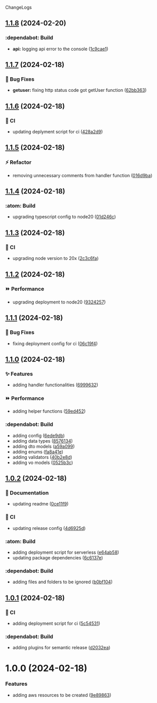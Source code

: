 ChangeLogs

## [1.1.8](https://github.com/mdrijwan/user-onboarding-api/compare/v1.1.7...v1.1.8) (2024-02-20)


### :dependabot: Build

* **api:** logging api error to the console ([1c9cae1](https://github.com/mdrijwan/user-onboarding-api/commit/1c9cae1d560151674e677a1241a5d3c7adf24919))

## [1.1.7](https://github.com/mdrijwan/user-onboarding-api/compare/v1.1.6...v1.1.7) (2024-02-18)


### :bug: Bug Fixes

* **getuser:** fixing http status code got getUser function ([62bb363](https://github.com/mdrijwan/user-onboarding-api/commit/62bb363ab4f286b5d67731da36e49fdc5bae073c))

## [1.1.6](https://github.com/mdrijwan/user-onboarding-api/compare/v1.1.5...v1.1.6) (2024-02-18)


### :repeat: CI

* updating deplyment script for ci ([428a2d9](https://github.com/mdrijwan/user-onboarding-api/commit/428a2d99bb8b17a7473e793afbfba856026baaca))

## [1.1.5](https://github.com/mdrijwan/user-onboarding-api/compare/v1.1.4...v1.1.5) (2024-02-18)


### :zap: Refactor

* removing unnecessary comments from handler function ([016d9ba](https://github.com/mdrijwan/user-onboarding-api/commit/016d9ba260dcd22480bc2c7266c2bff80763b501))

## [1.1.4](https://github.com/mdrijwan/user-onboarding-api/compare/v1.1.3...v1.1.4) (2024-02-18)


### :atom: Build

* upgrading typescript config to node20 ([01d246c](https://github.com/mdrijwan/user-onboarding-api/commit/01d246c96bcba31f5587e3101f959d5cf70a71e9))

## [1.1.3](https://github.com/mdrijwan/user-onboarding-api/compare/v1.1.2...v1.1.3) (2024-02-18)


### :repeat: CI

* upgrading node version to 20x ([2c3c6fa](https://github.com/mdrijwan/user-onboarding-api/commit/2c3c6fa47e5964295217c3b26d296e1933ccb04a))

## [1.1.2](https://github.com/mdrijwan/user-onboarding-api/compare/v1.1.1...v1.1.2) (2024-02-18)


### :fast_forward: Performance

* upgrading deployment to node20 ([9324257](https://github.com/mdrijwan/user-onboarding-api/commit/93242579b5d034827bdcfd3f1a4386e3b29af3dd))

## [1.1.1](https://github.com/mdrijwan/user-onboarding-api/compare/v1.1.0...v1.1.1) (2024-02-18)


### :bug: Bug Fixes

* fixing deployment config for ci ([06c19f4](https://github.com/mdrijwan/user-onboarding-api/commit/06c19f4d2db25a4bc404868a7ac07c6af5d3f55b))

## [1.1.0](https://github.com/mdrijwan/user-onboarding-api/compare/v1.0.2...v1.1.0) (2024-02-18)


### :sparkles: Features

* adding handler functionalities ([6999632](https://github.com/mdrijwan/user-onboarding-api/commit/69996327af702f4525fb7e2e3730fd304090f47f))


### :fast_forward: Performance

* adding helper functions ([59ed452](https://github.com/mdrijwan/user-onboarding-api/commit/59ed45218e361df6903ff5eb049686b9b2b2f59c))


### :dependabot: Build

* adding config ([6ede9db](https://github.com/mdrijwan/user-onboarding-api/commit/6ede9db6389845a11cf62df93dfb059c2368bcfd))
* adding data types ([8576134](https://github.com/mdrijwan/user-onboarding-api/commit/8576134be96070fd140afd530b8816daf9130dc2))
* adding dto models ([a59a099](https://github.com/mdrijwan/user-onboarding-api/commit/a59a0993493eba8a4165a28c5ca4c556737e1894))
* adding enums ([fa8a41e](https://github.com/mdrijwan/user-onboarding-api/commit/fa8a41e3c66ed060c3426efed6bccb664cdcffa3))
* adding validators ([40b2e8d](https://github.com/mdrijwan/user-onboarding-api/commit/40b2e8d9b881e2dc62621a7e2b3c8597d5dc88ed))
* adding vo models ([0525b3c](https://github.com/mdrijwan/user-onboarding-api/commit/0525b3c8413be8caba84c9186df840705b4bb7df))

## [1.0.2](https://github.com/mdrijwan/user-onboarding-api/compare/v1.0.1...v1.0.2) (2024-02-18)


### :memo: Documentation

* updating readme ([0ce11f9](https://github.com/mdrijwan/user-onboarding-api/commit/0ce11f9946d2658397ee947a52068f8fbe83cb62))


### :repeat: CI

* updating release config ([4d6925d](https://github.com/mdrijwan/user-onboarding-api/commit/4d6925d5481048ad91ffbc08933bbe6da4d8fdda))


### :atom: Build

* adding deployment script for serverless ([e64ab58](https://github.com/mdrijwan/user-onboarding-api/commit/e64ab58a266624e7ed47d90e2d46fc6a08566dea))
* updating package dependencies ([6c6137e](https://github.com/mdrijwan/user-onboarding-api/commit/6c6137eb46e5984a95fe00ea8cf0f65598a8ae66))


### :dependabot: Build

* adding files and folders to be ignored ([b0bf104](https://github.com/mdrijwan/user-onboarding-api/commit/b0bf1045c81951729e0d99eb9f2bf8b15ba2e353))

## [1.0.1](https://github.com/mdrijwan/user-onboarding-api/compare/v1.0.0...v1.0.1) (2024-02-18)


### :repeat: CI

* adding deployment script for ci ([5c54531](https://github.com/mdrijwan/user-onboarding-api/commit/5c54531cebd70e59800f0c173d1d94ab9c75ac62))


### :dependabot: Build

* adding plugins for semantic release ([d2032ea](https://github.com/mdrijwan/user-onboarding-api/commit/d2032ea9dec45c8e1b05765fe2dbbc505106b866))

# 1.0.0 (2024-02-18)


### Features

* adding aws resources to be created ([9e89863](https://github.com/mdrijwan/user-onboarding-api/commit/9e89863358de388371935f03386c1d43e8c41706))
